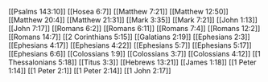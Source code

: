 [[Psalms 143:10]]
[[Hosea 6:7]]
[[Matthew 7:21]]
[[Matthew 12:50]]
[[Matthew 20:4]]
[[Matthew 21:31]]
[[Mark 3:35]]
[[Mark 7:21]]
[[John 1:13]]
[[John 7:17]]
[[Romans 6:2]]
[[Romans 6:11]]
[[Romans 7:4]]
[[Romans 12:2]]
[[Romans 14:7]]
[[2 Corinthians 5:15]]
[[Galatians 2:19]]
[[Ephesians 2:3]]
[[Ephesians 4:17]]
[[Ephesians 4:22]]
[[Ephesians 5:7]]
[[Ephesians 5:17]]
[[Ephesians 6:6]]
[[Colossians 1:9]]
[[Colossians 3:7]]
[[Colossians 4:12]]
[[1 Thessalonians 5:18]]
[[Titus 3:3]]
[[Hebrews 13:21]]
[[James 1:18]]
[[1 Peter 1:14]]
[[1 Peter 2:1]]
[[1 Peter 2:14]]
[[1 John 2:17]]
